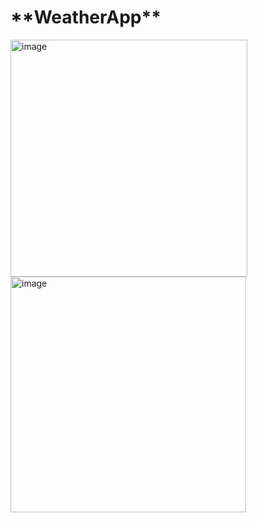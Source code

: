 <h1>**WeatherApp**</h1>

<img width="379" alt="image" src="https://github.com/githubpusp/WeatherApp/assets/126225745/02ffa336-609f-4bbc-9503-ec3d6849d81d">
<img width="377" alt="image" src="https://github.com/githubpusp/WeatherApp/assets/126225745/39ac2121-d85f-4fc3-9552-30b893d398e0">

